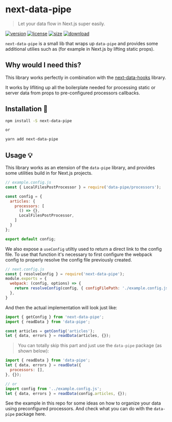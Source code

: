 # next-data-pipe 
> Let your data flow in Next.js super easily.

[![version][version-image]][version-url]
[![license][license-image]][license-url]
[![size][size-image]][size-url]
[![download][download-image]][download-url]


`next-data-pipe` is a small lib that wraps up `data-pipe` and provides some additional utilies such as (for example in Next.js by lifting static props).


## Why would I need this?
This library works perfectly in combination with the [next-data-hooks](https://) library.

It works by lifliting up all the boilerplate needed for processing static or server data from props to pre-configured processors callbacks.

## Installation 🔧
```bash
npm install -S next-data-pipe

or 

yarn add next-data-pipe
```

## Usage 💡

This library works as an etension of the `data-pipe` library, and provides some utilities build in for Next.js projects.

```js
// example.config.js
const { LocalFilesPostProcessor } = require('data-pipe/processors');

const config = {
  articles: {
    processors: [
      () => {},
      LocalFilesPostProcessor,
    ]
  }
};

export default config;
```

We also expose a `useConfig` utiltiy used to return a direct link to the config file.
To use that function it's necessary to first configure the webpack config to properly resolve the config file previously created.

```js
// next.config.js
const { resolveConfig } = require('next-data-pipe');
module.exports = {
  webpack: (config, options) => {
    return resolveConfig(config, { configFilePath: './example.config.js' })
  },
}
```

And then the actual implementation will look just like:

```js
import { getConfig } from 'next-data-pipe';
import { readData } from 'data-pipe';

const articles = getConfig('articles');
let { data, errors } = readData(articles, {});
```

> You can totally skip this part and just use the `data-pipe` package (as shown below):

```js
import { readData } from 'data-pipe';
let { data, errors } = readData({
  processors: [],
}, {});

// or 
import config from '../example.config.js';
let { data, errors } = readData(config.articles, {});
```

See the example in this repo for some ideas on how to organize your data using preconfigured processors.
And check what you can do with the `data-pipe` package here.

[version-image]: https://img.shields.io/npm/v/data-pipe
[version-url]: https://npmjs.org/package/data-pipe

[license-image]: https://img.shields.io/npm/l/data-pipe
[license-url]: https://github.com/DavideBruner/data-pipe/blob/master/LICENSE.txt

[size-image]: https://img.shields.io/bundlephobia/minzip/data-pipe
[size-url]: https://github.com/DavideBruner/data-pipe/blob/master/dist/index.min.js

[download-image]: https://img.shields.io/npm/dm/data-pipe
[download-url]: https://www.npmjs.com/package/data-pipe